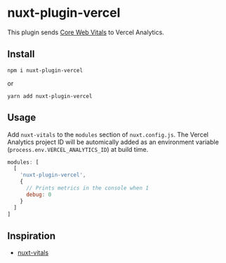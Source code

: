 # nuxt-plugin-vercel

This plugin sends [Core Web Vitals](https://web.dev/vitals/) to Vercel Analytics.

## Install

`npm i nuxt-plugin-vercel`

or

`yarn add nuxt-plugin-vercel`

## Usage

Add `nuxt-vitals` to the `modules` section of `nuxt.config.js`.
The Vercel Analytics project ID will be automically added as an environment variable (`process.env.VERCEL_ANALYTICS_ID`) at build time.

```javascript
modules: [
  [
    'nuxt-plugin-vercel',
    {
      // Prints metrics in the console when 1
      debug: 0
    }
  ]
]
```

## Inspiration

- [nuxt-vitals](https://github.com/daliborgogic/nuxt-vitals)
